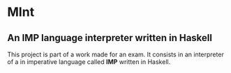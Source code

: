 # MInt
 ## An IMP language interpreter written in Haskell

This project is part of a work made for an exam.
It consists in an interpreter of a in imperative language called **IMP** written in Haskell.
